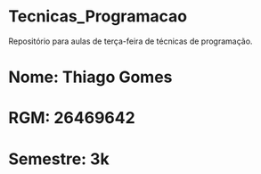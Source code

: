 # Tecnicas_Programacao
Repositório para aulas de terça-feira de técnicas de programação.
# Nome: Thiago Gomes
# RGM: 26469642
# Semestre: 3k
